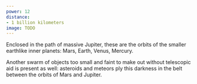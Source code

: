 ```yaml
---
power: 12
distance:
- 1 billion kilometers
image: TODO
---
```

Enclosed in the path of massive Jupiter, these are the orbits of the smaller earthlike inner planets: Mars, Earth, Venus, Mercury. 

Another swarm of objects too small and faint to make out without telescopic aid is present as well: asteroids and meteors ply this darkness in the belt between the orbits of Mars and Jupiter.
